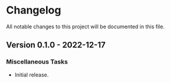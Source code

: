 # Changelog

All notable changes to this project will be documented in this file.

## Version 0.1.0 - 2022-12-17

### Miscellaneous Tasks

- Initial release.

<!-- generated by git-cliff -->
